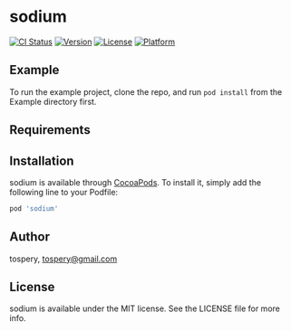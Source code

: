 # sodium

[![CI Status](https://img.shields.io/travis/tospery/sodium.svg?style=flat)](https://travis-ci.org/tospery/sodium)
[![Version](https://img.shields.io/cocoapods/v/sodium.svg?style=flat)](https://cocoapods.org/pods/sodium)
[![License](https://img.shields.io/cocoapods/l/sodium.svg?style=flat)](https://cocoapods.org/pods/sodium)
[![Platform](https://img.shields.io/cocoapods/p/sodium.svg?style=flat)](https://cocoapods.org/pods/sodium)

## Example

To run the example project, clone the repo, and run `pod install` from the Example directory first.

## Requirements

## Installation

sodium is available through [CocoaPods](https://cocoapods.org). To install
it, simply add the following line to your Podfile:

```ruby
pod 'sodium'
```

## Author

tospery, tospery@gmail.com

## License

sodium is available under the MIT license. See the LICENSE file for more info.
